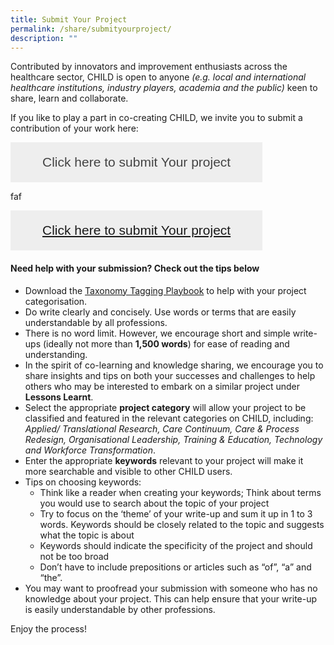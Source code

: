 ```yaml
---
title: Submit Your Project
permalink: /share/submityourproject/
description: ""
---
```

Contributed by innovators and improvement enthusiasts across the healthcare sector, CHILD is open to anyone <em>(e.g. local and international healthcare institutions, industry players, academia and the public) </em>  keen to share, learn and collaborate. 

If you like to play a part in co-creating CHILD, we invite you to submit a contribution of your work here:  

<style>
.button {
  background-color: #eee;
  color: #444;
  cursor: pointer;
  padding: 20px;
  width: 80%;
  border: none;
  outline: none;
  font-size: 1.5em;
  transition: 0.4s;
  text-align: center;
  margin: 0 auto; /* Add this line to center align the button */
}

.active,
.button:hover {
  background-color: #ccc;
}

.panel {
  padding: 0 18px;
  display: none;
  background-color: white;
  overflow: hidden;
}

a[target="_blank"]:after {
  content: none;
  margin: 0 3px 0 5px;
}

</style>
<a target="_blank" href="https://form.gov.sg/649979f07e18e300125c61b2"><button class="button button1">Click here to submit Your project</button></a>

faf

<button class="button button1"><a target="_blank" href="https://form.gov.sg/649979f07e18e300125c61b2">Click here to submit Your project</a></button>

#### **Need help with your submission? Check out the tips below**

* Download the <a href="/files/child_taxonomy%20tagging%20playbook_wef%20fy23.pdf" download="">Taxonomy Tagging Playbook</a> to help with your project categorisation. 
* Do write clearly and concisely. Use words or terms that are easily understandable by all professions.
* There is no word limit. However, we encourage short and simple write-ups (ideally not more than **1,500 words**) for ease of reading and understanding. 
* In the spirit of co-learning and knowledge sharing, we encourage you to share insights and tips on both your successes and challenges to help others who may be interested to embark on a similar project under **Lessons Learnt**.
* Select the appropriate **project category** will allow your project to be classified and featured in the relevant categories on CHILD, including: *Applied/ Translational Research, Care Continuum, Care &amp; Process Redesign, Organisational Leadership, Training &amp; Education, Technology and Workforce Transformation*.
* Enter the appropriate **keywords** relevant to your project will make it more searchable and visible to other CHILD users. 
* Tips on choosing keywords: 
	* Think like a reader when creating your keywords; Think about terms you would use to search about the topic of your project
	* Try to focus on the ‘theme’ of your write-up and sum it up in 1 to 3 words. Keywords should be closely related to the topic and suggests what the topic is about 
	* Keywords should indicate the specificity of the project and should not be too broad
	* Don’t have to include prepositions or articles such as “of”, “a” and “the”.
* You may want to proofread your submission with someone who has no knowledge about your project. This can help ensure that your write-up is easily understandable by other professions.

Enjoy the process!